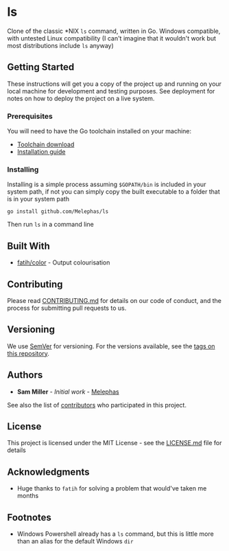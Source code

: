 # ls

Clone of the classic *NIX `ls` command, written in Go. Windows compatible, with untested Linux compatibility (I can't imagine that it wouldn't work but most distributions include `ls` anyway)


## Getting Started

These instructions will get you a copy of the project up and running on your local machine for development and testing purposes. See deployment for notes on how to deploy the project on a live system.

### Prerequisites

You will need to have the Go toolchain installed on your machine:
- [Toolchain download](https://golang.org/dl/)
- [Installation guide](https://golang.org/doc/install)

### Installing

Installing is a simple process assuming `$GOPATH/bin` is included in your system path, if not you can simply copy the built executable to a folder that is in your system path

```
go install github.com/Melephas/ls
```

Then run `ls` in a command line

## Built With

* [fatih/color](https://github.com/fatih/color) - Output colourisation

## Contributing

Please read [CONTRIBUTING.md](https://gist.github.com/PurpleBooth/b24679402957c63ec426) for details on our code of conduct, and the process for submitting pull requests to us.

## Versioning

We use [SemVer](http://semver.org/) for versioning. For the versions available, see the [tags on this repository](https://github.com/Melephas/ls/tags). 

## Authors

* **Sam Miller** - *Initial work* - [Melephas](https://github.com/Melephas)

See also the list of [contributors](https://github.com/Melephas/ls/graphs/contributors) who participated in this project.

## License

This project is licensed under the MIT License - see the [LICENSE.md](LICENSE.md) file for details

## Acknowledgments

* Huge thanks to `fatih` for solving a problem that would've taken me months

## Footnotes
* Windows Powershell already has a `ls` command, but this is little more than an alias for the default Windows `dir`
